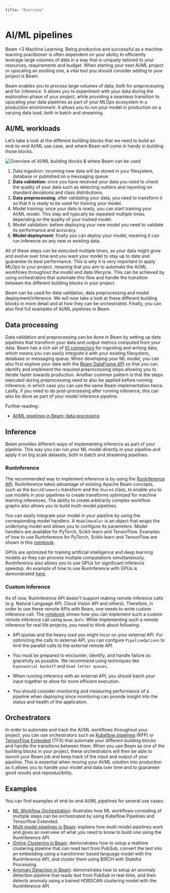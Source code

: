 ```yaml
---
title: "Overview"
---
```

<!--
Licensed under the Apache License, Version 2.0 (the "License");
you may not use this file except in compliance with the License.
You may obtain a copy of the License at

http://www.apache.org/licenses/LICENSE-2.0

Unless required by applicable law or agreed to in writing, software
distributed under the License is distributed on an "AS IS" BASIS,
WITHOUT WARRANTIES OR CONDITIONS OF ANY KIND, either express or implied.
See the License for the specific language governing permissions and
limitations under the License.
-->

# AI/ML pipelines

Beam <3 Machine Learning. Being productive and successful as a machine learning practitioner is often dependent on your ability to efficiently leverage large volumes of data in a way that is uniquely tailored to your resources, requirements and budget. When starting your next AI/ML project or upscaling an existing one, a vital tool you should consider adding to your project is Beam.

Beam enables you to process large volumes of data, both for preprocessing and for inference. It allows you to experiment with your data during the exploration phase of your project, while providing a seamless transition to upscaling your data pipelines as part of your MLOps ecosystem in a production environment. It allows you to run your model in production on a varying data load, both in batch and streaming.

## AI/ML workloads

Let’s take a look at the different building blocks that we need to build an end-to-end AI/ML use case, and where Beam will come in handy in building those blocks.

![Overview of  AI/ML building blocks & where Beam can be used](/images/ml-workflows.svg)

1. Data ingestion: incoming new data will be stored in your filesystem, database or published on a messaging queue.
2. **Data validation**: once you have received your data you need to check the quality of your data such as detecting outliers and reporting on standard deviations and class distributions.
3. **Data preprocessing**: after validating your data, you need to transform it so that it is ready to be used for training your model.
4. Model training: once your data is ready, you can start training your AI/ML model. This step will typically be repeated multiple times depending on the quality of your trained model.
5. Model validation: before deploying your new model you need to validate its performance and accuracy.
6. **Model deployment**: finally you can deploy your model, meaning it can run inference on any new or existing data.

All of these steps can be executed multiple times, as your data might grow and evolve over time and you want your model to stay up to date and guarantee its best performance. This is why it is very important to apply MLOps to your project, meaning that you aim to automate the AI/ML workflows throughout the model and data lifecycle. This can be achieved by using orchestrators that automate this flow and handle the transition between the different building blocks in your project.

Beam can be used for data validation, data preprocessing and model deployment/inference. We will now take a look at these different building blocks in more detail and at how they can be orchestrated. Finally, you can also find full examples of AI/ML pipelines in Beam.

## Data processing

Data validation and preprocessing can be done in Beam by setting up data pipelines that transform your data and output metrics computed from your data. Beam has a rich set of [IO connectors](https://beam.apache.org/documentation/io/built-in/) for ingesting and writing data, which means you can easily integrate it with your existing filesystem, database or messaging queue. When developing your ML model, you can also first explore your data with the [Beam DataFrame API](https://beam.apache.org/documentation/dsls/dataframes/overview/) so that you can identify and implement the required preprocessing steps allowing you to iterate faster towards production. Another common pattern is that the steps executed during preprocessing need to also be applied before running inference, in which case you can use the same Beam implementation twice. Lastly, if you need to do post-processing after running inference, this can also be done as part of your model inference pipeline.

Further reading:
* [AI/ML pipelines in Beam: data processing](/documentation/ml/data-processing)

## Inference

Beam provides different ways of implementing inference as part of your pipeline. This way you can run your ML model directly in your pipeline and apply it on big scale datasets, both in batch and streaming pipelines.

### RunInference
The recommended way to implement inference is by using the [RunInference API](https://beam.apache.org/documentation/sdks/python-machine-learning/). RunInference takes advantage of existing Apache Beam concepts, such as the `BatchElements` transform and the `Shared` class, to enable you to use models in your pipelines to create transforms optimized for machine learning inferences. The ability to create arbitrarily complex workflow graphs also allows you to build multi-model pipelines.

You can easily integrate your model in your pipeline by using the corresponding model handlers. A `ModelHandler` is an object that wraps the underlying model and allows you to configure its parameters. Model handlers are available for PyTorch, Scikit-learn and TensorFlow. Examples of how to use RunInference for PyTorch, Scikit-learn and TensorFlow are shown in this [notebook](https://github.com/apache/beam/blob/master/examples/notebooks/beam-ml/run_inference_pytorch_tensorflow_sklearn.ipynb).

GPUs are optimized for training artificial intelligence and deep learning models as they can process multiple computations simultaneously. RunInference also allows you to use GPUs for significant inference speedup. An example of how to use RunInference with GPUs is demonstrated [here](/documentation/ml/runinference-metrics).

### Custom Inference
As of now, RunInference API doesn't support making remote inference calls (e.g. Natural Language API, Cloud Vision API and others). Therefore, in order to use these remote APIs with Beam, one needs to write custom inference call. The [notebook](https://github.com/apache/beam/blob/master/examples/notebooks/beam-ml/custom_remote_inference.ipynb) shows how you can implement such a custom remote inference call using `beam.DoFn`. While implementing such a remote inference for real life projects, you need to think about following:

* API quotas and the heavy load you might incur on your external API. For optimizing the calls to external API, you can confgure `PipelineOptions` to limit the parallel calls to the external remote API.

* You must be prepared to encounter, identify, and handle failure as gracefully as possible. We recommend using techniques like `Exponential backoff` and `Dead letter queues`.

* When running inference with an external API, you should batch your input together to allow for more efficient execution.

* You should consider monitoring and measuring performance of a pipeline when deploying since monitoring can provide insight into the status and health of the application.


## Orchestrators

In order to automate and track the AI/ML workflows throughout your project, you can use orchestrators such as [Kubeflow pipelines](https://www.kubeflow.org/docs/components/pipelines/introduction/) (KFP) or [TensorFlow Extended](https://www.tensorflow.org/tfx) (TFX) that automate your different building blocks and handle the transitions between them. When you use Beam as one of the building blocks in your project, these orchestrators will then be able to launch your Beam job and keep track of the input and output of your pipeline. This is essential when moving your AI/ML solution into production as it allows you to handle your model and data over time and to guarantee good results and reproducibility.

## Examples

You can find examples of end-to-end AI/ML pipelines for several use cases:
* [ML Workflow Orchestration](/documentation/ml/orchestration): illustrates how ML workflows consisting of multiple steps can be orchestrated by using Kubeflow Pipelines and Tensorflow Extended.
* [Multi model pipelines in Beam](/documentation/ml/multi-model-pipelines): explains how multi-model pipelines work and gives an overview of what you need to know to build one using the RunInference API.
* [Online Clustering in Beam](/documentation/ml/online-clustering): demonstrates how to setup a realtime clustering pipeline that can read text from PubSub, convert the text into an embedding using a transformer based language model with the RunInference API, and cluster them using BIRCH with Stateful Processing.
* [Anomaly Detection in Beam](/documentation/ml/anomaly-detection): demonstrates how to setup an anomaly detection pipeline that reads text from PubSub in real-time, and then detects anomaly using a trained HDBSCAN clustering model with the RunInference API.